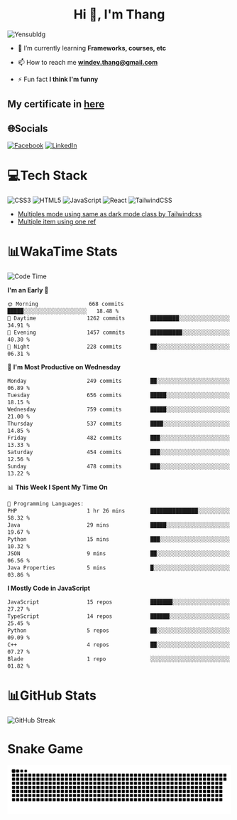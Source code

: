 <h1 align="center">Hi 👋, I'm Thang</h1>

![Yensubldg](https://readme-typing-svg.demolab.com?font=Fira+Code&weight=600&pause=1000&color=F5F5F2&center=true&vCenter=true&width=435&lines=Trying+to+be+a+Software+Engineering)

<!--
![](https://komarev.com/ghpvc/?username=yensubldg&label=Visitors+Count&color=brightgreen) -->

- 🌱 I’m currently learning **Frameworks, courses, etc**

- 📫 How to reach me **<windev.thang@gmail.com>**

- ⚡ Fun fact **I think I'm funny**

## My certificate in [here](./MY_CERTIFICATE.md)

## 🌐Socials

[![Facebook](https://img.shields.io/badge/Facebook-%231877F2.svg?logo=Facebook&logoColor=white)](https://facebook.com/yensubldg) [![LinkedIn](https://img.shields.io/badge/LinkedIn-%230077B5.svg?logo=linkedin&logoColor=white)](https://linkedin.com/in/yensubldg)

# 💻Tech Stack

![CSS3](https://img.shields.io/badge/css3-%231572B6.svg?style=for-the-badge&logo=css3&logoColor=white) ![HTML5](https://img.shields.io/badge/html5-%23E34F26.svg?style=for-the-badge&logo=html5&logoColor=white) ![JavaScript](https://img.shields.io/badge/javascript-%23323330.svg?style=for-the-badge&logo=javascript&logoColor=%23F7DF1E) ![React](https://img.shields.io/badge/react-%2320232a.svg?style=for-the-badge&logo=react&logoColor=%2361DAFB) ![TailwindCSS](https://img.shields.io/badge/tailwindcss-%2338B2AC.svg?style=for-the-badge&logo=tailwind-css&logoColor=white)

<!-- BLOG-POST-LIST:START -->
- [Multiples mode using same as dark mode class by Tailwindcss](https://dev.to/yensubldg/multiples-mode-using-same-as-dark-mode-class-by-tailwindcss-56p4)
- [Multiple item using one ref](https://dev.to/yensubldg/multiple-item-using-one-ref-1288)
<!-- BLOG-POST-LIST:END -->

# 📊WakaTime Stats

<!--START_SECTION:waka-->
![Code Time](http://img.shields.io/badge/Code%20Time-3%2C300%20hrs%2021%20mins-blue)

**I'm an Early 🐤** 

```text
🌞 Morning                668 commits         █████░░░░░░░░░░░░░░░░░░░░   18.48 % 
🌆 Daytime                1262 commits        █████████░░░░░░░░░░░░░░░░   34.91 % 
🌃 Evening                1457 commits        ██████████░░░░░░░░░░░░░░░   40.30 % 
🌙 Night                  228 commits         ██░░░░░░░░░░░░░░░░░░░░░░░   06.31 % 
```
📅 **I'm Most Productive on Wednesday** 

```text
Monday                   249 commits         ██░░░░░░░░░░░░░░░░░░░░░░░   06.89 % 
Tuesday                  656 commits         █████░░░░░░░░░░░░░░░░░░░░   18.15 % 
Wednesday                759 commits         █████░░░░░░░░░░░░░░░░░░░░   21.00 % 
Thursday                 537 commits         ████░░░░░░░░░░░░░░░░░░░░░   14.85 % 
Friday                   482 commits         ███░░░░░░░░░░░░░░░░░░░░░░   13.33 % 
Saturday                 454 commits         ███░░░░░░░░░░░░░░░░░░░░░░   12.56 % 
Sunday                   478 commits         ███░░░░░░░░░░░░░░░░░░░░░░   13.22 % 
```


📊 **This Week I Spent My Time On** 

```text
💬 Programming Languages: 
PHP                      1 hr 26 mins        ███████████████░░░░░░░░░░   58.32 % 
Java                     29 mins             █████░░░░░░░░░░░░░░░░░░░░   19.67 % 
Python                   15 mins             ███░░░░░░░░░░░░░░░░░░░░░░   10.32 % 
JSON                     9 mins              ██░░░░░░░░░░░░░░░░░░░░░░░   06.56 % 
Java Properties          5 mins              █░░░░░░░░░░░░░░░░░░░░░░░░   03.86 % 
```

**I Mostly Code in JavaScript** 

```text
JavaScript               15 repos            ███████░░░░░░░░░░░░░░░░░░   27.27 % 
TypeScript               14 repos            ██████░░░░░░░░░░░░░░░░░░░   25.45 % 
Python                   5 repos             ██░░░░░░░░░░░░░░░░░░░░░░░   09.09 % 
C++                      4 repos             ██░░░░░░░░░░░░░░░░░░░░░░░   07.27 % 
Blade                    1 repo              ░░░░░░░░░░░░░░░░░░░░░░░░░   01.82 % 
```




<!--END_SECTION:waka-->

# 📊GitHub Stats

![GitHub Streak](https://streak-stats.demolab.com?user=yensubldg&theme=tokyonight&border_radius=8)

# Snake Game

![Snake eating my contribution graph](./github-contribution-grid-snake.svg)
